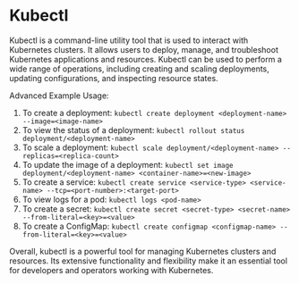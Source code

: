 # Kubectl

Kubectl is a command-line utility tool that is used to interact with Kubernetes clusters. It allows users to deploy, manage, and troubleshoot Kubernetes applications and resources. Kubectl can be used to perform a wide range of operations, including creating and scaling deployments, updating configurations, and inspecting resource states.

Advanced Example Usage:

1. To create a deployment: `kubectl create deployment <deployment-name> --image=<image-name>`
2. To view the status of a deployment: `kubectl rollout status deployment/<deployment-name>`
3. To scale a deployment: `kubectl scale deployment/<deployment-name> --replicas=<replica-count>`
4. To update the image of a deployment: `kubectl set image deployment/<deployment-name> <container-name>=<new-image>`
5. To create a service: `kubectl create service <service-type> <service-name> --tcp=<port-number>:<target-port>`
6. To view logs for a pod: `kubectl logs <pod-name>`
7. To create a secret: `kubectl create secret <secret-type> <secret-name> --from-literal=<key>=<value>`
8. To create a ConfigMap: `kubectl create configmap <configmap-name> --from-literal=<key>=<value>`

Overall, kubectl is a powerful tool for managing Kubernetes clusters and resources. Its extensive functionality and flexibility make it an essential tool for developers and operators working with Kubernetes.
